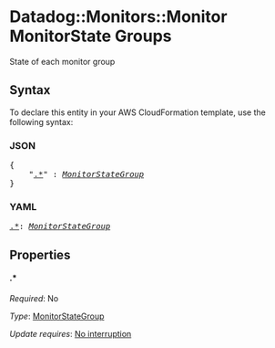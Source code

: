 # Datadog::Monitors::Monitor MonitorState Groups

State of each monitor group

## Syntax

To declare this entity in your AWS CloudFormation template, use the following syntax:

### JSON

<pre>
{
    "<a href="#.*" title=".*">.*</a>" : <i><a href="monitorstategroup.md">MonitorStateGroup</a></i>
}
</pre>

### YAML

<pre>
<a href="#.*" title=".*">.*</a>: <i><a href="monitorstategroup.md">MonitorStateGroup</a></i>
</pre>

## Properties

#### \.*

_Required_: No

_Type_: <a href="monitorstategroup.md">MonitorStateGroup</a>

_Update requires_: [No interruption](https://docs.aws.amazon.com/AWSCloudFormation/latest/UserGuide/using-cfn-updating-stacks-update-behaviors.html#update-no-interrupt)

